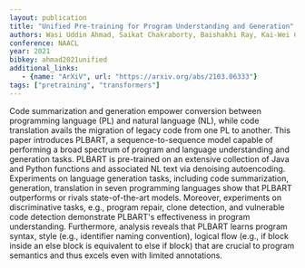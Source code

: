 ```yaml
---
layout: publication
title: "Unified Pre-training for Program Understanding and Generation"
authors: Wasi Uddin Ahmad, Saikat Chakraborty, Baishakhi Ray, Kai-Wei Chang
conference: NAACL
year: 2021
bibkey: ahmad2021unified
additional_links:
   - {name: "ArXiV", url: "https://arxiv.org/abs/2103.06333"}
tags: ["pretraining", "transformers"]
---
```

Code summarization and generation empower conversion between programming language (PL) and natural language (NL), while code translation avails the migration of legacy code from one PL to another. This paper introduces PLBART, a sequence-to-sequence model capable of performing a broad spectrum of program and language understanding and generation tasks. PLBART is pre-trained on an extensive collection of Java and Python functions and associated NL text via denoising autoencoding. Experiments on language generation tasks, including code summarization, generation, translation in seven programming languages show that PLBART outperforms or rivals state-of-the-art models. Moreover, experiments on discriminative tasks, e.g., program repair, clone detection, and vulnerable code detection demonstrate PLBART's effectiveness in program understanding. Furthermore, analysis reveals that PLBART learns program syntax, style (e.g., identifier naming convention), logical flow (e.g., if block inside an else block is equivalent to else if block) that are crucial to program semantics and thus excels even with limited annotations.
